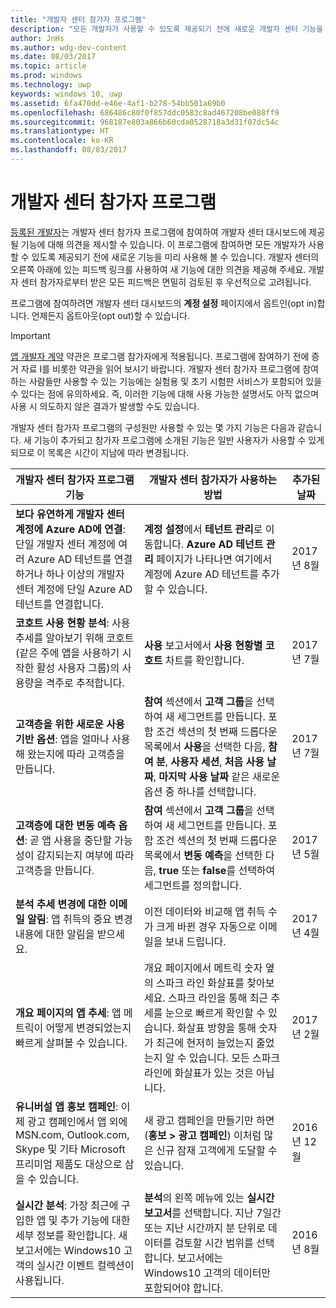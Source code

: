 ```yaml
---
title: "개발자 센터 참가자 프로그램"
description: "모든 개발자가 사용할 수 있도록 제공되기 전에 새로운 개발자 센터 기능을 미리 사용해 보고 의견을 보내주세요."
author: JnHs
ms.author: wdg-dev-content
ms.date: 08/03/2017
ms.topic: article
ms.prod: windows
ms.technology: uwp
keywords: windows 10, uwp
ms.assetid: 6fa470dd-e46e-4af1-b278-54bb501a69b0
ms.openlocfilehash: 686486c80f0f857ddc0583c8ad467208be088ff9
ms.sourcegitcommit: 968187e803a866b60cda0528718a3d31f07dc54c
ms.translationtype: HT
ms.contentlocale: ko-KR
ms.lasthandoff: 08/03/2017
---
```

# <a name="dev-center-insider-program"></a>개발자 센터 참가자 프로그램

[등록된 개발자](http://go.microsoft.com/fwlink/?LinkID=615100)는 개발자 센터 참가자 프로그램에 참여하여 개발자 센터 대시보드에 제공될 기능에 대해 의견을 제시할 수 있습니다. 이 프로그램에 참여하면 모든 개발자가 사용할 수 있도록 제공되기 전에 새로운 기능을 미리 사용해 볼 수 있습니다. 개발자 센터의 오른쪽 아래에 있는 피드백 링크를 사용하여 새 기능에 대한 의견을 제공해 주세요. 개발자 센터 참가자로부터 받은 모든 피드백은 면밀히 검토된 후 우선적으로 고려됩니다.

프로그램에 참여하려면 개발자 센터 대시보드의 **계정 설정** 페이지에서 옵트인(opt in)합니다. 언제든지 옵트아웃(opt out)할 수 있습니다.

> [!IMPORTANT]
> [앱 개발자 계약](https://msdn.microsoft.com/windows/apps/hh694058.aspx) 약관은 프로그램 참가자에게 적용됩니다. 프로그램에 참여하기 전에 증거 자료 I를 비롯한 약관을 읽어 보시기 바랍니다. 개발자 센터 참가자 프로그램에 참여하는 사람들만 사용할 수 있는 기능에는 실험용 및 초기 시험판 서비스가 포함되어 있을 수 있다는 점에 유의하세요. 즉, 이러한 기능에 대해 사용 가능한 설명서도 아직 없으며 사용 시 의도하지 않은 결과가 발생할 수도 있습니다.

개발자 센터 참가자 프로그램의 구성원만 사용할 수 있는 몇 가지 기능은 다음과 같습니다. 새 기능이 추가되고 참가자 프로그램에 소개된 기능은 일반 사용자가 사용할 수 있게 되므로 이 목록은 시간이 지남에 따라 변경됩니다.

| 개발자 센터 참가자 프로그램 기능   | 개발자 센터 참가자가 사용하는 방법 | 추가된 날짜 |
|--------------------------------------|------------------------------------|------------|
|**보다 유연하게 개발자 센터 계정에 Azure AD에 연결**: 단일 개발자 센터 계정에 여러 Azure AD 테넌트를 연결하거나 하나 이상의 개발자 센터 계정에 단일 Azure AD 테넌트를 연결합니다.  | **계정 설정**에서 **테넌트 관리**로 이동합니다. **Azure AD 테넌트 관리** 페이지가 나타나면 여기에서 계정에 Azure AD 테넌트를 추가할 수 있습니다.  | 2017년 8월|
|**코호트 사용 현황 분석**: 사용 추세를 알아보기 위해 코호트(같은 주에 앱을 사용하기 시작한 활성 사용자 그룹)의 사용량을 격주로 추적합니다.  | **사용** 보고서에서 **사용 현황별 코호트** 차트를 확인합니다.  |2017년 7월|
|**고객층을 위한 새로운 사용 기반 옵션**: 앱을 얼마나 사용해 왔는지에 따라 고객층을 만듭니다. | **참여** 섹션에서 **고객 그룹**을 선택하여 새 세그먼트를 만듭니다. 포함 조건 섹션의 첫 번째 드롭다운 목록에서 **사용**을 선택한 다음, **참여 분**, **사용자 세션**, **처음 사용 날짜**, **마지막 사용 날짜** 같은 새로운 옵션 중 하나를 선택합니다. |2017년 7월|
|**고객층에 대한 변동 예측 옵션**: 곧 앱 사용을 중단할 가능성이 감지되는지 여부에 따라 고객층을 만듭니다.  | **참여** 섹션에서 **고객 그룹**을 선택하여 새 세그먼트를 만듭니다. 포함 조건 섹션의 첫 번째 드롭다운 목록에서 **변동 예측**을 선택한 다음, **true** 또는 **false**를 선택하여 세그먼트를 정의합니다. |2017년 5월|
|**분석 추세 변경에 대한 이메일 알림**: 앱 취득의 중요 변경 내용에 대한 알림을 받으세요. | 이전 데이터와 비교해 앱 취득 수가 크게 바뀐 경우 자동으로 이메일을 보내 드립니다. |2017년 4월|
|**개요 페이지의 앱 추세**: 앱 메트릭이 어떻게 변경되었는지 빠르게 살펴볼 수 있습니다. | 개요 페이지에서 메트릭 숫자 옆의 스파크 라인 화살표를 찾아보세요. 스파크 라인을 통해 최근 추세를 눈으로 빠르게 확인할 수 있습니다. 화살표 방향을 통해 숫자가 최근에 현저히 늘었는지 줄었는지 알 수 있습니다. 모든 스파크 라인에 화살표가 있는 것은 아닙니다. |2017년 2월|
|**유니버설 앱 홍보 캠페인**: 이제 광고 캠페인에서 앱 외에 MSN.com, Outlook.com, Skype 및 기타 Microsoft 프리미엄 제품도 대상으로 삼을 수 있습니다. | 새 광고 캠페인을 만들기만 하면(**홍보 > 광고 캠페인**) 이처럼 많은 신규 잠재 고객에게 도달할 수 있습니다. |2016년 12월|
|**실시간 분석**: 가장 최근에 구입한 앱 및 추가 기능에 대한 세부 정보를 확인합니다. 새 보고서에는 Windows10 고객의 실시간 이벤트 컬렉션이 사용됩니다. | **분석**의 왼쪽 메뉴에 있는 **실시간 보고서**를 선택합니다. 지난 7일간 또는 지난 시간까지 분 단위로 데이터를 검토할 시간 범위를 선택합니다. 보고서에는 Windows10 고객의 데이터만 포함되어야 합니다.  |2016년 8월|
